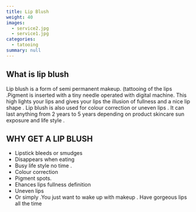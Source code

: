 ```yaml
---
title: Lip Blush
weight: 40
images:
  - service2.jpg
  - service1.jpg
categories:
  - tatooing
summary: null
---
```

## What is lip blush

Lip blush is a form of semi permanent makeup. (tattooing of the lips .Pigment is inserted with a tiny needle operated with digital machine. This high lights your lips and gives your lips the illusion of fullness and a nice lip shape . Lip blush is also used for colour correction or uneven lips . It can last anything from 2 years to 5 years depending on product skincare sun exposure and life style .

## WHY GET A LIP BLUSH

* Lipstick bleeds or smudges
* Disappears when eating
* Busy life style no time .
* Colour correction
* Pigment spots.
* Ehances lips fullness definition
* Uneven lips
* Or simply .You just want to wake up with makeup . Have gorgeous lips all the time
